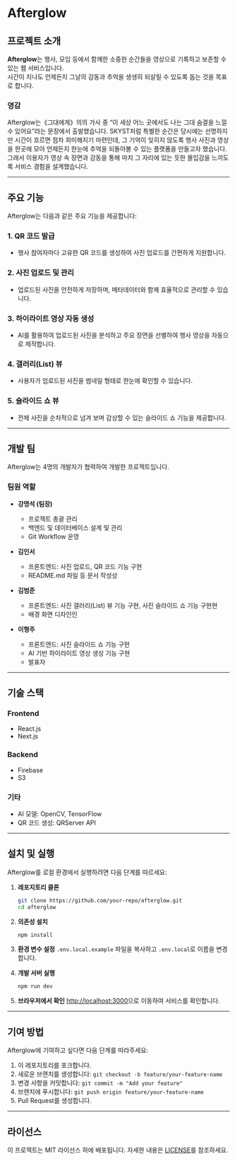 # Afterglow

## 프로젝트 소개

**Afterglow**는 행사, 모임 등에서 함께한 소중한 순간들을 영상으로 기록하고 보존할 수 있는 웹 서비스입니다.  
시간이 지나도 언제든지 그날의 감동과 추억을 생생히 되살릴 수 있도록 돕는 것을 목표로 합니다.

### 영감

Afterglow는《그대에게》의의 가사 중 “이 세상 어느 곳에서도 나는 그대 숨결을 느낄 수 있어요”라는 문장에서 출발했습니다. SKYST처럼 특별한 순간은 당시에는 선명하지만 시간이 흐르면 점차 희미해지기 마련인데, 그 기억이 잊히지 않도록 행사 사진과 영상을 한곳에 모아 언제든지 한눈에 추억을 되돌아볼 수 있는 플랫폼을 만들고자 했습니다. 그래서 이용자가 영상 속 장면과 감동을 통해 마치 그 자리에 있는 듯한 몰입감을 느끼도록 서비스 경험을 설계했습니다.

---

## 주요 기능

Afterglow는 다음과 같은 주요 기능을 제공합니다:

### 1. QR 코드 발급

- 행사 참여자마다 고유한 QR 코드를 생성하여 사진 업로드를 간편하게 지원합니다.

### 2. 사진 업로드 및 관리

- 업로드된 사진을 안전하게 저장하며, 메타데이터와 함께 효율적으로 관리할 수 있습니다.

### 3. 하이라이트 영상 자동 생성

- AI를 활용하여 업로드된 사진을 분석하고 주요 장면을 선별하여 행사 영상을 자동으로 제작합니다.

### 4. 갤러리(List) 뷰

- 사용자가 업로드된 사진을 썸네일 형태로 한눈에 확인할 수 있습니다.

### 5. 슬라이드 쇼 뷰

- 전체 사진을 순차적으로 넘겨 보며 감상할 수 있는 슬라이드 쇼 기능을 제공합니다.

---

## 개발 팀

Afterglow는 4명의 개발자가 협력하여 개발한 프로젝트입니다.

### 팀원 역할

- **강명석 (팀장)**

  - 프로젝트 총괄 관리
  - 백엔드 및 데이터베이스 설계 및 관리
  - Git Workflow 운영

- **김인서**

  - 프론트엔드: 사진 업로드, QR 코드 기능 구현
  - README.md 파일 등 문서 작성성

- **김범준**

  - 프론트엔드: 사진 갤러리(List) 뷰 기능 구현, 사진 슬라이드 쇼 기능 구현현
  - 배경 화면 디자인인

- **이형주**
  - 프론트엔드: 사진 슬라이드 쇼 기능 구현
  - AI 기반 하이라이트 영상 생성 기능 구현
  - 발표자

---

## 기술 스택

### Frontend

- React.js
- Next.js

### Backend

- Firebase
- S3

### 기타

- AI 모델: OpenCV, TensorFlow
- QR 코드 생성: QRServer API

---

## 설치 및 실행

Afterglow를 로컬 환경에서 실행하려면 다음 단계를 따르세요:

1. **레포지토리 클론**

   ```bash
   git clone https://github.com/your-repo/afterglow.git
   cd afterglow
   ```

2. **의존성 설치**

   ```bash
   npm install
   ```

3. **환경 변수 설정**
   `.env.local.example` 파일을 복사하고 `.env.local`로 이름을 변경합니다.

4. **개발 서버 실행**

   ```bash
   npm run dev
   ```

5. **브라우저에서 확인**
   [http://localhost:3000](http://localhost:3000)으로 이동하여 서비스를 확인합니다.

---

## 기여 방법

Afterglow에 기여하고 싶다면 다음 단계를 따라주세요:

1. 이 레포지토리를 포크합니다.
2. 새로운 브랜치를 생성합니다: `git checkout -b feature/your-feature-name`
3. 변경 사항을 커밋합니다: `git commit -m "Add your feature"`
4. 브랜치에 푸시합니다: `git push origin feature/your-feature-name`
5. Pull Request를 생성합니다.

---

## 라이선스

이 프로젝트는 MIT 라이선스 하에 배포됩니다. 자세한 내용은 [LICENSE](./LICENSE)를 참조하세요.
